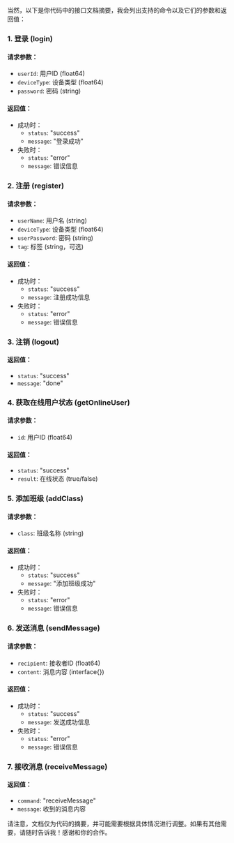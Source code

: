 当然，以下是你代码中的接口文档摘要，我会列出支持的命令以及它们的参数和返回值：

### 1. 登录 (login)

#### 请求参数：
- `userId`: 用户ID (float64)
- `deviceType`: 设备类型 (float64)
- `password`: 密码 (string)

#### 返回值：
- 成功时：
  - `status`: "success"
  - `message`: "登录成功"
- 失败时：
  - `status`: "error"
  - `message`: 错误信息

### 2. 注册 (register)

#### 请求参数：
- `userName`: 用户名 (string)
- `deviceType`: 设备类型 (float64)
- `userPassword`: 密码 (string)
- `tag`: 标签 (string，可选)

#### 返回值：
- 成功时：
  - `status`: "success"
  - `message`: 注册成功信息
- 失败时：
  - `status`: "error"
  - `message`: 错误信息

### 3. 注销 (logout)

#### 返回值：
- `status`: "success"
- `message`: "done"

### 4. 获取在线用户状态 (getOnlineUser)

#### 请求参数：
- `id`: 用户ID (float64)

#### 返回值：
- `status`: "success"
- `result`: 在线状态 (true/false)

### 5. 添加班级 (addClass)

#### 请求参数：
- `class`: 班级名称 (string)

#### 返回值：
- 成功时：
  - `status`: "success"
  - `message`: "添加班级成功"
- 失败时：
  - `status`: "error"
  - `message`: 错误信息

### 6. 发送消息 (sendMessage)

#### 请求参数：
- `recipient`: 接收者ID (float64)
- `content`: 消息内容 (interface{})

#### 返回值：
- 成功时：
  - `status`: "success"
  - `message`: 发送成功信息
- 失败时：
  - `status`: "error"
  - `message`: 错误信息

### 7. 接收消息 (receiveMessage)

#### 返回值：
- `command`: "receiveMessage"
- `message`: 收到的消息内容

请注意，文档仅为代码的摘要，并可能需要根据具体情况进行调整。如果有其他需要，请随时告诉我！感谢和你的合作。
